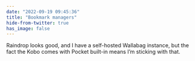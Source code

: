 ```yaml
---
date: "2022-09-19 09:45:36"
title: "Bookmark managers"
hide-from-twitter: true
has_image: false
---
```


Raindrop looks good, and I have a self-hosted Wallabag instance, but the fact the Kobo comes with Pocket built-in means I’m sticking with that.
